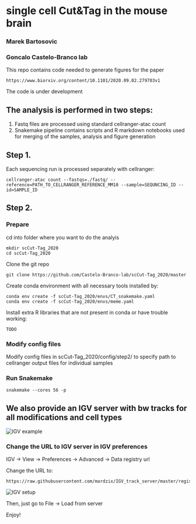 # single cell Cut&Tag  in the mouse brain
### Marek Bartosovic
### Goncalo Castelo-Branco lab


This repo contains code needed to generate figures for the paper 

    https://www.biorxiv.org/content/10.1101/2020.09.02.279703v1

The code is under development

## The analysis is performed in two steps:

1. Fastq files are processed using standard cellranger-atac count
2. Snakemake pipeline contains scripts and R markdown notebooks used for merging of the samples, analysis and figure generation

## Step 1. 

Each sequencing run is processed separately with cellranger:

    cellranger-atac count --fastqs=./fastq/ --reference=PATH_TO_CELLRANGER_REFERENCE_MM10 --sample=SEQUNCING_ID --id=SAMPLE_ID


## Step 2.

### Prepare 

cd into folder where you want to do the analyis
    
    mkdir scCut-Tag_2020
    cd scCut-Tag_2020

Clone the git repo

    git clone https://github.com/Castelo-Branco-lab/scCut-Tag_2020/master

Create conda environment with all necessary tools installed by:

    conda env create -f scCut-Tag_2020/envs/CT_snakemake.yaml
    conda env create -f scCut-Tag_2020/envs/meme.yaml

Install extra R libraries that are not present in conda or have trouble working:

    TODO 


### Modify config files

Modify config files in scCut-Tag_2020/config/step2/ to specify path to cellranger output files for individual samples


### Run Snakemake
    snakemake --cores 56 -p









## We also provide an IGV server with bw tracks for all modifications and cell types

![IGV example](figs/IGV_server_example.png)


### Change the URL to IGV server in IGV preferences
IGV -> View -> Preferences -> Advanced -> Data registry url

Change the URL to:

    https://raw.githubusercontent.com/mardzix/IGV_track_server/master/registry/IGV_registry.txt

![IGV setup](figs/IGV.png)

Then, just go to File -> Load from server 

Enjoy!



